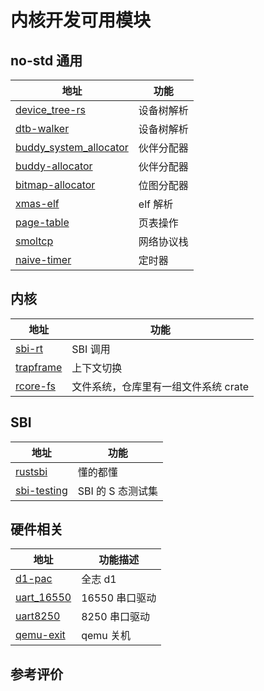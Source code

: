 ﻿# 内核开发可用模块

## no-std 通用

| 地址 | 功能
| ---- | -
| [device_tree-rs](https://github.com/rcore-os/device_tree-rs) | 设备树解析
| [dtb-walker](https://crates.io/crates/dtb-walker) | 设备树解析 |
| [buddy_system_allocator](https://github.com/rcore-os/buddy_system_allocator) | 伙伴分配器
| [buddy-allocator](https://github.com/YdrMaster/https://github.com/YdrMaster/buddy-allocator) | 伙伴分配器
| [bitmap-allocator](https://github.com/rcore-os/bitmap-allocator) | 位图分配器
| [xmas-elf](https://crates.io/crates/xmas-elf) | elf 解析
| [page-table](https://crates.io/crates/page-table) | 页表操作
| [smoltcp](https://crates.io/crates/smoltcp) | 网络协议栈
| [naive-timer](https://crates.io/crates/naive-timer) | 定时器

## 内核

| 地址 | 功能
| ---- | -
| [sbi-rt](https://github.com/rustsbi/sbi-rt) | SBI 调用
| [trapframe](https://crates.io/crates/trapframe) | 上下文切换
| [rcore-fs](https://github.com/rcore-os/rcore-fs) | 文件系统，仓库里有一组文件系统 crate

## SBI

| 地址 | 功能
| ---- | -
| [rustsbi](https://crates.io/crates/rustsbi) | 懂的都懂
| [sbi-testing](https://github.com/rustsbi/sbi-testing) | SBI 的 S 态测试集

## 硬件相关

| 地址 | 功能描述
| ---- | -
| [d1-pac](https://crates.io/crates/d1-pac) | 全志 d1
| [uart_16550](https://crates.io/crates/uart_16550) | 16550 串口驱动
| [uart8250](https://crates.io/crates/uart8250) | 8250 串口驱动
| [qemu-exit](https://crates.io/crates/qemu-exit) | qemu 关机

## 参考评价
